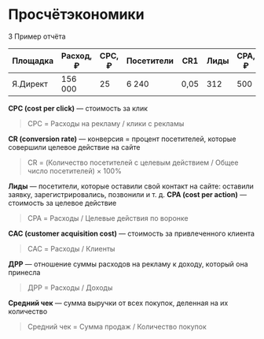 # Просчётэкономики

3
Пример отчёта

 Площадка  | Расход, ₽ | CPC, ₽ | Посетители | CR1 | Лиды | CPA, ₽ | CR2 | Клиенты | CAC, ₽
--- | --- | --- | --- | --- | --- | ---- | ---- | ---- | --- 
Я.Директ | 156 000 | 25 | 6 240 | 0,05 | 312 | 500 | 0,5 | 156 | 1 000


**CPC (cost per click)** — стоимость за клик
>CPC = Расходы на рекламу / клики с рекламы

**CR (conversion rate)** — конверсия = процент посетителей,
которые совершили целевое действие на сайте
>CR = (Количество посетителей с целевым
действием / Общее число посетителей) × 100%

**Лиды** — посетители, которые оставили свой контакт на сайте:
оставили заявку, зарегистрировались, позвонили и т. д.
**CPA (cost per action)** — стоимость за целевое действие
>CPA = Расходы / Целевые действия по воронке

**CAC (customer acquisition cost)** — стоимость
за привлеченного клиента
>CAC = Расходы / Клиенты

**ДРР** — отношение суммы расходов на рекламу
к доходу, который она принесла
>ДРР = Расходы / Доходы

**Средний чек** — сумма выручки от всех покупок,
деленная на их количество
>Средний чек = Сумма продаж / Количество покупок
